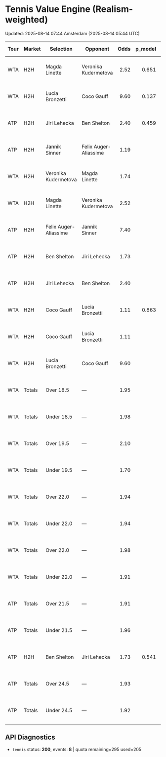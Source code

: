 # Tennis Value Engine (Realism-weighted)

Updated: 2025-08-14 07:44 Amsterdam (2025-08-14 05:44 UTC)

| Tour | Market | Selection | Opponent | Odds | p_model | p_fair | EV/u | Kelly | Conf | Bet | Start (UTC) | Books | Source |
|---|---|---|---|---:|---:|---:|---:|---:|---:|:---:|---|---|---|
| WTA | H2H | Magda Linette | Veronika Kudermetova | 2.52 | 0.651 | 0.408 | 0.641 | 0.422 | 1.00 | YES | 2025-08-14 23:00 UTC | Betfair | Elo |
| WTA | H2H | Lucia Bronzetti | Coco Gauff | 9.60 | 0.137 | 0.104 | 0.318 | 0.037 | 1.00 | NO | 2025-08-14 15:00 UTC | Betfair, Matchbook | Elo |
| ATP | H2H | Jiri Lehecka | Ben Shelton | 2.40 | 0.459 | 0.419 | 0.102 | 0.073 | 1.00 | YES | 2025-08-14 20:30 UTC | FanDuel | Elo |
| ATP | H2H | Jannik Sinner | Felix Auger-Aliassime | 1.19 |  | 0.861 | 0.025 | 0.132 | 0.30 | NO | 2025-08-14 19:00 UTC | DraftKings | Kelly H2H |
| WTA | H2H | Veronika Kudermetova | Magda Linette | 1.74 |  | 0.592 | 0.029 | 0.040 | 0.30 | NO | 2025-08-14 23:00 UTC | DraftKings | Kelly H2H |
| WTA | H2H | Magda Linette | Veronika Kudermetova | 2.52 |  | 0.408 | 0.029 | 0.019 | 0.30 | NO | 2025-08-14 23:00 UTC | Betfair | Kelly H2H |
| ATP | H2H | Felix Auger-Aliassime | Jannik Sinner | 7.40 |  | 0.139 | 0.025 | 0.004 | 0.30 | NO | 2025-08-14 19:00 UTC | Betfair | Kelly H2H |
| ATP | H2H | Ben Shelton | Jiri Lehecka | 1.73 |  | 0.581 | 0.005 | 0.007 | 0.30 | NO | 2025-08-14 20:30 UTC | Betfair | Kelly H2H |
| ATP | H2H | Jiri Lehecka | Ben Shelton | 2.40 |  | 0.419 | 0.005 | 0.004 | 0.30 | NO | 2025-08-14 20:30 UTC | FanDuel | Kelly H2H |
| WTA | H2H | Coco Gauff | Lucia Bronzetti | 1.11 | 0.863 | 0.896 | -0.042 | 0.000 | 1.00 | NO | 2025-08-14 15:00 UTC | 1xBet, Betfair, Matchbook | Elo |
| WTA | H2H | Coco Gauff | Lucia Bronzetti | 1.11 |  | 0.896 | -0.005 | 0.000 | 0.30 | NO | 2025-08-14 15:00 UTC | 1xBet, Betfair, Matchbook | Kelly H2H |
| WTA | H2H | Lucia Bronzetti | Coco Gauff | 9.60 |  | 0.104 | -0.005 | 0.000 | 0.30 | NO | 2025-08-14 15:00 UTC | Betfair, Matchbook | Kelly H2H |
| WTA | Totals | Over 18.5 | — | 1.95 |  | 0.504 | -0.018 | 0.000 | 0.20 | NO | 2025-08-14 15:00 UTC | 1xBet | Kelly Totals |
| WTA | Totals | Under 18.5 | — | 1.98 |  | 0.496 | -0.018 | 0.000 | 0.20 | NO | 2025-08-14 15:00 UTC | GTbets | Kelly Totals |
| WTA | Totals | Over 19.5 | — | 2.10 |  | 0.447 | -0.061 | 0.000 | 0.20 | NO | 2025-08-14 15:00 UTC | Coral, Ladbrokes | Kelly Totals |
| WTA | Totals | Under 19.5 | — | 1.70 |  | 0.553 | -0.061 | 0.000 | 0.20 | NO | 2025-08-14 15:00 UTC | Coral, Ladbrokes | Kelly Totals |
| WTA | Totals | Over 22.0 | — | 1.94 |  | 0.500 | -0.030 | 0.000 | 0.40 | NO | 2025-08-14 17:00 UTC | Pinnacle | Kelly Totals |
| WTA | Totals | Under 22.0 | — | 1.94 |  | 0.500 | -0.030 | 0.000 | 0.40 | NO | 2025-08-14 17:00 UTC | Pinnacle | Kelly Totals |
| WTA | Totals | Over 22.0 | — | 1.98 |  | 0.491 | -0.028 | 0.000 | 0.40 | NO | 2025-08-14 19:00 UTC | Pinnacle | Kelly Totals |
| WTA | Totals | Under 22.0 | — | 1.91 |  | 0.509 | -0.028 | 0.000 | 0.40 | NO | 2025-08-14 19:00 UTC | Pinnacle | Kelly Totals |
| ATP | Totals | Over 21.5 | — | 1.91 |  | 0.506 | -0.033 | 0.000 | 0.20 | NO | 2025-08-14 19:00 UTC | Coolbet | Kelly Totals |
| ATP | Totals | Under 21.5 | — | 1.96 |  | 0.494 | -0.033 | 0.000 | 0.20 | NO | 2025-08-14 19:00 UTC | 1xBet | Kelly Totals |
| ATP | H2H | Ben Shelton | Jiri Lehecka | 1.73 | 0.541 | 0.581 | -0.064 | 0.000 | 1.00 | NO | 2025-08-14 20:30 UTC | Betfair | Elo |
| ATP | Totals | Over 24.5 | — | 1.93 |  | 0.499 | -0.038 | 0.000 | 0.20 | NO | 2025-08-14 20:30 UTC | Coolbet | Kelly Totals |
| ATP | Totals | Under 24.5 | — | 1.92 |  | 0.501 | -0.038 | 0.000 | 0.20 | NO | 2025-08-14 20:30 UTC | 1xBet | Kelly Totals |

## API Diagnostics
- `tennis` status: **200**, events: **8**  | quota remaining=295 used=205
